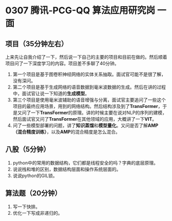 # 0307 腾讯-PCG-QQ 算法应用研究岗 一面
## 项目（35分钟左右）
上来先让自我介绍了一下，然后说一下自己的主要的项目和目前在做的。然后顺着项目问了一下深度学习的内容。项目差不多聊了40分钟。
1. 第一个项目是基于图卷积神经网络的实体关系抽取。面试官可能不是很了解，没有深问。
2. 第二个项目是基于生成网络的语音数据到毫米波数据的生成。然后在讲的过程中，面试官让说一下知道的**生成模型**。
3. 第三个项目是使用毫米波辅助的语音增强与分离，面试官主要追问了一些这个项目的最终应用场景，用到的网络结构。然后结构涉及到了**TransFormer**，于是又问了一下**TransFormer**的原理。讲的时候主要在说对NLP的序列的建模，然后面试官又问了**TransFormer**在其他领域的应用，大概讲了一下**VIT**。
4. 问了一些模型部署的问题，讲了**知识蒸馏**和**模型量化**。又问是否了解**AMP（混合精度训练）**，以及**AMP**的混合精度是怎么混合。
## 八股（5分钟）
1. python中的常用的数据结构，它们都是线程安全的吗？字典的底层原理。
2. 说说栈和堆的区别，数据结构层面和操作系统层面的。
3. 说说python的GIL锁。
## 算法题（20分钟）
1. 写一下快排。
2. 优化一下写成非递归的。
